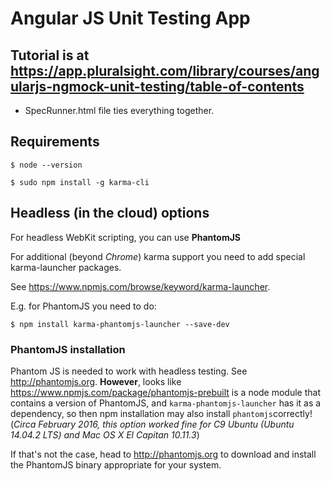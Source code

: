 # Angular JS Unit Testing App

## Tutorial is at https://app.pluralsight.com/library/courses/angularjs-ngmock-unit-testing/table-of-contents

   * SpecRunner.html file ties everything together.

## Requirements

   ```$ node --version```

   ```$ sudo npm install -g karma-cli```


## Headless (in the cloud) options

For headless WebKit scripting, you can use **PhantomJS**

For additional (beyond *Chrome*) karma support you need to add special karma-launcher packages.

See https://www.npmjs.com/browse/keyword/karma-launcher.

E.g. for PhantomJS you need to do:

   ```$ npm install karma-phantomjs-launcher --save-dev```

### PhantomJS installation

Phantom JS is needed to work with headless testing. See http://phantomjs.org. **However**, looks like https://www.npmjs.com/package/phantomjs-prebuilt is a node module that contains a version of PhantomJS,
and `karma-phantomjs-launcher` has it as a dependency, so then npm installation may also install ```phantomjs```correctly!
(_Circa February 2016, this option worked fine for C9 Ubuntu (Ubuntu 14.04.2 LTS) and Mac OS X El Capitan 10.11.3_)

If that's not the case, head to http://phantomjs.org to download and install the PhantomJS binary appropriate for your system.
